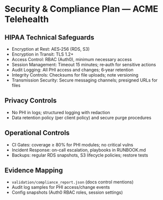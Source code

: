 # Security & Compliance Plan — ACME Telehealth

## HIPAA Technical Safeguards
- Encryption at Rest: AES‑256 (RDS, S3)
- Encryption in Transit: TLS 1.2+
- Access Control: RBAC (Auth0), minimum necessary access
- Session Management: Timeout 15 minutes; re‑auth for sensitive actions
- Audit Logging: All PHI access and changes; 6‑year retention
- Integrity Controls: Checksums for file uploads; note versioning
- Transmission Security: Secure messaging channels; presigned URLs for files

## Privacy Controls
- No PHI in logs; structured logging with redaction
- Data retention policy (per client policy) and secure purge procedures

## Operational Controls
- CI Gates: coverage ≥ 80% for PHI modules; no critical vulns
- Incident Response: on-call escalation, playbooks in RUNBOOK.md
- Backups: regular RDS snapshots, S3 lifecycle policies; restore tests

## Evidence Mapping
- `validation/compliance_report.json` (docs control mentions)
- Audit log samples for PHI access/change events
- Config snapshots (Auth0 RBAC roles, session settings)